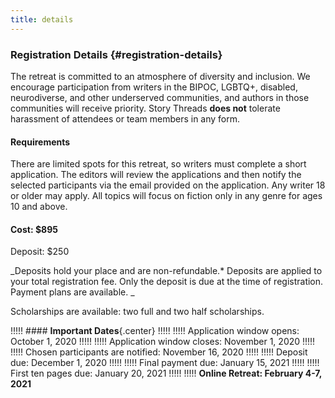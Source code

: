 ```yaml
---
title: details
---
```


### Registration Details {#registration-details}
The retreat is committed to an atmosphere of diversity and inclusion. We encourage participation from writers in the BIPOC, LGBTQ+, disabled, neurodiverse, and other underserved communities, and authors in those communities will receive priority. Story Threads **does not** tolerate harassment of attendees or team members in any form.

#### Requirements
There are limited spots for this retreat, so writers must complete a short application. The editors will review the applications and then notify the selected participants via the email provided on the application. Any writer 18 or older may apply. All topics will focus on fiction only in any genre for ages 10 and above.

#### Cost: $895
Deposit: $250

_Deposits hold your place and are non-refundable.* Deposits are applied to your total registration fee. Only the deposit is due at the time of registration. Payment plans are available. _

Scholarships are available: two full and two half scholarships.

!!!!! #### **Important Dates**{.center}
!!!!! 
!!!!! Application window opens: October 1, 2020
!!!!! 
!!!!! Application window closes: November 1, 2020
!!!!! 
!!!!! Chosen participants are notified: November 16, 2020
!!!!! 
!!!!! Deposit due: December 1, 2020
!!!!! 
!!!!! Final payment due: January 15, 2021
!!!!! 
!!!!! First ten pages due: January 20, 2021
!!!!! 
!!!!! **Online Retreat: February 4-7, 2021**
